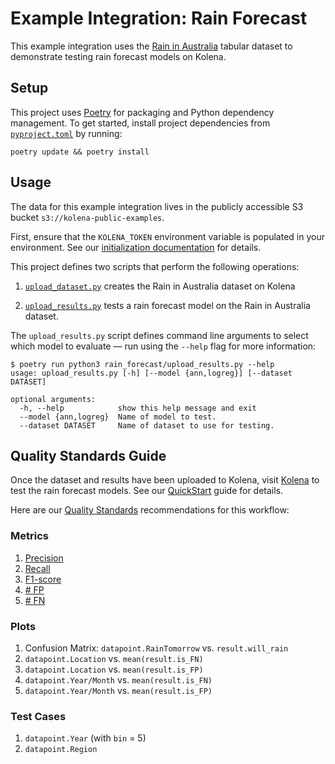 # Example Integration: Rain Forecast

This example integration uses the
[Rain in Australia](https://www.kaggle.com/datasets/jsphyg/weather-dataset-rattle-package) tabular dataset to
demonstrate testing rain forecast models on Kolena.

## Setup

This project uses [Poetry](https://python-poetry.org/) for packaging and Python dependency management. To get started,
install project dependencies from [`pyproject.toml`](./pyproject.toml) by running:

```shell
poetry update && poetry install
```

## Usage

The data for this example integration lives in the publicly accessible S3 bucket `s3://kolena-public-examples`.

First, ensure that the `KOLENA_TOKEN` environment variable is populated in your environment. See our
[initialization documentation](https://docs.kolena.io/installing-kolena/#initialization) for details.

This project defines two scripts that perform the following operations:

1. [`upload_dataset.py`](rain_forecast/upload_dataset.py) creates the Rain in Australia dataset on Kolena

2. [`upload_results.py`](rain_forecast/upload_results.py) tests a rain forecast model on the Rain in Australia dataset.

The `upload_results.py` script defines command line arguments to select which model to evaluate — run using the
`--help` flag for more information:

```shell
$ poetry run python3 rain_forecast/upload_results.py --help
usage: upload_results.py [-h] [--model {ann,logreg}] [--dataset DATASET]

optional arguments:
  -h, --help            show this help message and exit
  --model {ann,logreg}  Name of model to test.
  --dataset DATASET     Name of dataset to use for testing.
```

## Quality Standards Guide

Once the dataset and results have been uploaded to Kolena, visit [Kolena](https://app.kolena.io/redirect/) to
test the rain forecast models. See our [QuickStart](https://docs.kolena.io/dataset/quickstart/) guide
for details.

Here are our [Quality Standards](https://docs.kolena.io/dataset/core-concepts/quality-standard/) recommendations for
this workflow:

### Metrics
1. [Precision](https://docs.kolena.io/metrics/precision)
2. [Recall](https://docs.kolena.io/metrics/recall)
3. [F1-score](https://docs.kolena.io/metrics/f1-score)
4. [\# FP](https://docs.kolena.io/metrics/tp-fp-fn-tn)
5. [\# FN](https://docs.kolena.io/metrics/tp-fp-fn-tn)

### Plots
1. Confusion Matrix: `datapoint.RainTomorrow` vs. `result.will_rain`
2. `datapoint.Location` vs. `mean(result.is_FN)`
3. `datapoint.Location` vs. `mean(result.is_FP)`
4. `datapoint.Year/Month` vs. `mean(result.is_FN)`
5. `datapoint.Year/Month` vs. `mean(result.is_FP)`

### Test Cases
1. `datapoint.Year` (with `bin` = 5)
2. `datapoint.Region`
